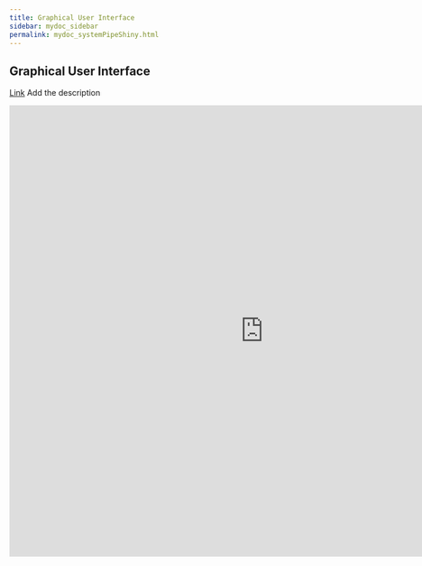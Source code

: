 ```yaml
---
title: Graphical User Interface
sidebar: mydoc_sidebar
permalink: mydoc_systemPipeShiny.html
---
```


## Graphical User Interface

[Link](https://tgirke.shinyapps.io/systemPipeShiny/)
Add the description


<iframe src="https://tgirke.shinyapps.io/systemPipeShiny/" style="border: none; width: 900px; height: 800px"></iframe>


